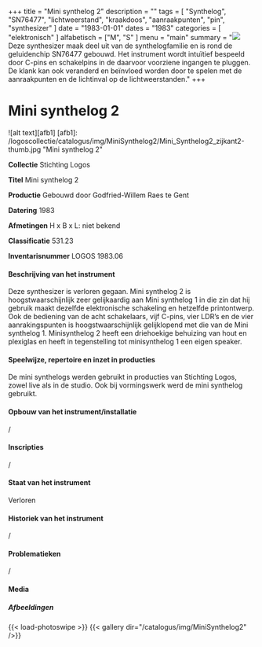﻿+++
title = "Mini synthelog 2"
description = ""
tags = [ "Synthelog", "SN76477", "lichtweerstand", "kraakdoos", "aanraakpunten", "pin", "synthesizer"
]
date = "1983-01-01"
dates = "1983"
categories = [ "elektronisch"
]
alfabetisch = ["M", "S"
]
menu = "main"
summary = "<a href='/logoscollectie/catalogus/1983/mini_synthelog2'><img src='/logoscollectie/catalogus/img/MiniSynthelog2/Mini_Synthelog2_zijkant2-thumb.jpg'></a>Deze synthesizer maak deel uit van de synthelogfamilie en is rond de geluidenchip SN76477 gebouwd. Het instrument wordt intuïtief bespeeld door C-pins en schakelpins in de daarvoor voorziene ingangen te pluggen. De klank kan ook veranderd en beïnvloed worden door te spelen met de aanraakpunten en de lichtinval op de lichtweerstanden."
+++

# Mini synthelog 2

![alt text][afb1]
[afb1]: /logoscollectie/catalogus/img/MiniSynthelog2/Mini_Synthelog2_zijkant2-thumb.jpg "Mini synthelog 2"

**Collectie**
Stichting Logos

**Titel**
Mini synthelog 2

**Productie**
Gebouwd door Godfried-Willem Raes te Gent

**Datering**
1983

**Afmetingen**
H x B x L: niet bekend

**Classificatie**
531.23

**Inventarisnummer**
LOGOS 1983.06

#### Beschrijving van het instrument
Deze synthesizer is verloren gegaan. Mini synthelog 2 is hoogstwaarschijnlijk zeer gelijkaardig aan Mini synthelog 1 in die zin dat hij gebruik maakt dezelfde elektronische schakeling en hetzelfde printontwerp. Ook de bediening van de acht schakelaars, vijf C-pins, vier LDR’s en de vier aanrakingspunten is hoogstwaarschijnlijk gelijklopend met die van de Mini synthelog 1. Minisynthelog 2 heeft een driehoekige behuizing van hout en plexiglas en heeft in tegenstelling tot minisynthelog 1 een eigen speaker.

#### Speelwijze, repertoire en inzet in producties
De mini synthelogs werden gebruikt in producties van Stichting Logos, zowel live als in de studio. Ook bij vormingswerk werd de mini synthelog gebruikt.

#### Opbouw van het instrument/installatie
/

#### Inscripties
/

#### Staat van het instrument
Verloren

#### Historiek van het instrument
/

#### Problematieken
/

#### Media
##### Afbeeldingen
{{< load-photoswipe >}}
{{< gallery dir="/catalogus/img/MiniSynthelog2" />}}
